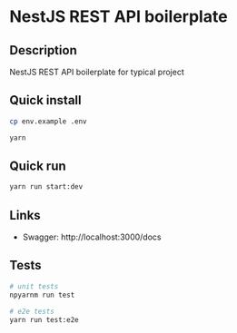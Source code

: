 # NestJS REST API boilerplate

## Description

NestJS REST API boilerplate for typical project


## Quick install

```bash
cp env.example .env

yarn
```

## Quick run

```bash
yarn run start:dev
```

## Links

- Swagger: http://localhost:3000/docs

## Tests

```bash
# unit tests
npyarnm run test

# e2e tests
yarn run test:e2e
```